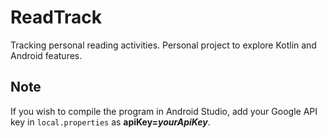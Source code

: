 # ReadTrack
Tracking personal reading activities. Personal project to explore Kotlin and Android features.
## Note
If you wish to compile the program in Android Studio, add your Google API key in `local.properties` as **apiKey=*yourApiKey***.
